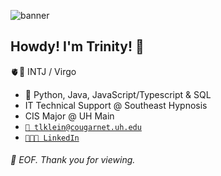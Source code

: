 ![banner](https://img.itch.zone/aW1nLzE2MTM4NDEucG5n/original/%2B9g6CM.png)

## Howdy! I'm Trinity! 👋

🫀🎴 INTJ / Virgo

- 🔨 Python, Java, JavaScript/Typescript & SQL
- IT Technical Support @ Southeast Hypnosis
- CIS Major @ UH Main
- [`📧 tlklein@cougarnet.uh.edu`](mailto:tlklein@cougarnet.uh.edu)
- [`👩🏻‍💼 LinkedIn`](https://www.linkedin.com/in/trinity-klein-863a921ab/) 

###### 💾 EOF. Thank you for viewing.
